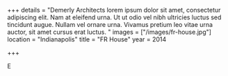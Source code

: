 +++
details = "Demerly Architects lorem ipsum dolor sit amet, consectetur adipiscing elit. Nam at eleifend urna. Ut ut odio vel nibh ultricies luctus sed tincidunt augue. Nullam vel ornare urna. Vivamus pretium leo vitae urna auctor, sit amet cursus erat luctus. "
images = ["/images/fr-house.jpg"]
location = "Indianapolis"
title = "FR House"
year = 2014

+++

E